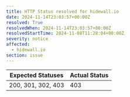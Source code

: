 ```yaml
---
title: HTTP Status resolved for hidewall.io
date: 2024-11-14T23:03:57+00:00Z
resolved: True
resolvedWhen: 2024-11-14T23:03:57+00:00Z
resolvedStartTime: 2024-11-08T11:28:04+00:00Z
severity: notice
affected:
  - hidewall.io
section: issue
---
```


| Expected Statuses | Actual Status  |
|-------------------|----------------|
| 200, 301, 302, 403 | 403 |

